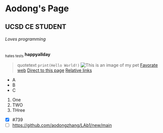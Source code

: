 # Aodong's Page
## UCSD CE STUDENT
###### Loves programming
<sub>hates tests</sub>
**happyallday**
>quotetext
`print(Hello World!)`
![This is an image of my pet](https://pixabay.com/vectors/pokemon-pikachu-cute-character-5426712/)
[Favorate web](www.google.com/)
[Direct to this page](docs/README.md)
[Relative links](docs/README.md)
- A
- B
- C

1. One
2. TWO
3. THree

- [x] #739
- [ ] https://github.com/aodongzhang/LAb1/new/main
